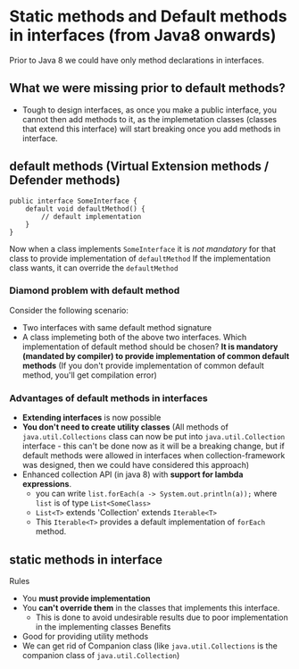 # Static methods and Default methods in interfaces (from Java8 onwards)
Prior to Java 8 we could have only method declarations in interfaces.
## What we were missing prior to default methods?
- Tough to design interfaces, as once you make a public interface, you cannot then add methods to it, as the implemetation classes (classes that extend this interface) will start breaking once you add methods in interface.

## default methods (Virtual Extension methods / Defender methods)
```
public interface SomeInterface {
	default void defaultMethod() {
		// default implementation
	}
}
```
Now when a class implements `SomeInterface` it is *not mandatory* for that class to provide implementation of `defaultMethod`
If the implementation class wants, it can override the `defaultMethod`

### Diamond problem with default method
Consider the following scenario:
- Two interfaces with same default method signature
- A class implemeting both of the above two interfaces.
Which implementation of default method should be chosen?
**It is mandatory (mandated by compiler) to provide implementation of common default methods** (If you don't provide implementation of common default method, you'll get compilation error)

### Advantages of default methods in interfaces
- **Extending interfaces** is now possible
- **You don't need to create utility classes** (All methods of `java.util.Collections` class can now be put into `java.util.Collection` interface - this can't be done now as it will be a breaking change, but if default methods were allowed in interfaces when collection-framework was designed, then we could have considered this approach) 
- Enhanced collection API (in java 8) with **support for lambda expressions**.
	- you can write `list.forEach(a -> System.out.println(a));` where `list` is of type `List<SomeClass>`
	- `List<T>` extends 'Collection<T>' extends `Iterable<T>`
	- This `Iterable<T>` provides a default implementation of `forEach` method.

## static methods in interface
Rules
- You **must provide implementation**
- You **can't override them** in the classes that implements this interface.
	- This is done to avoid undesirable results due to poor implementation in the implementing classes
Benefits
- Good for providing utility methods
- We can get rid of Companion class (like `java.util.Collections` is the companion class of `java.util.Collection`)

